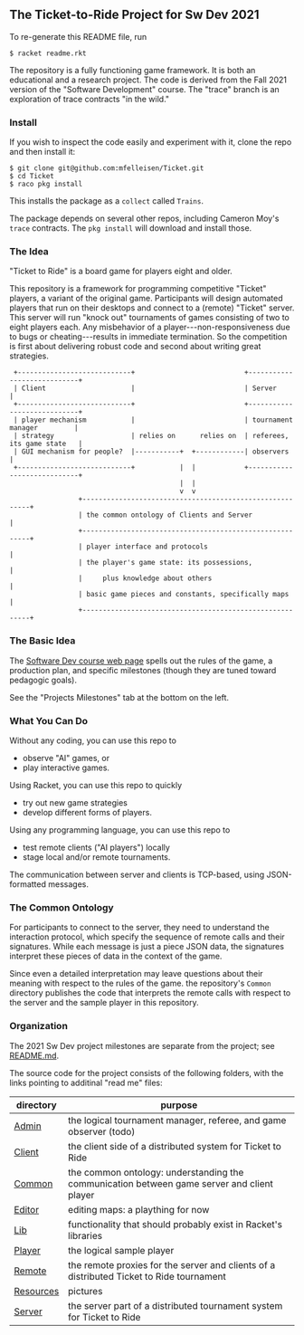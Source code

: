 ## The Ticket-to-Ride Project for Sw Dev 2021 

To re-generate this README file, run

```
$ racket readme.rkt 
```

The repository is a fully functioning game framework.  It is both an
educational and a research project. The code is derived from the Fall
2021 version of the "Software Development" course.  The "trace" branch
is an exploration of trace contracts "in the wild."

### Install

If you wish to inspect the code easily and experiment with it, clone the repo and then install it: 

```
$ git clone git@github.com:mfelleisen/Ticket.git
$ cd Ticket 
$ raco pkg install 
```

This installs the package as a `collect` called `Trains`.

The package depends on several other repos, including Cameron Moy's
`trace` contracts. The `pkg install` will download and install those.

### The Idea 

"Ticket to Ride" is a board game for players eight and older. 

This repository is a framework for programming competitive "Ticket" players, a variant
of the original game.  Participants will design automated players that run on their
desktops and connect to a (remote) "Ticket" server. This server will run "knock out"
tournaments of games consisting of two to eight players each. Any misbehavior of a
player---non-responsiveness due to bugs or cheating---results in immediate
termination. So the competition is first about delivering robust code and second about
writing great strategies. 

```
 +----------------------------+                           +----------------------------+
 | Client                     |                           | Server                     |
 +----------------------------+                           +----------------------------+
 | player mechanism           |                           | tournament manager         |
 | strategy                   | relies on      relies on  | referees, its game state   |
 | GUI mechanism for people?  |-----------+  +------------| observers                  |
 +----------------------------+           |  |            +----------------------------+
                                          |  |
                                          v  v
                 +---------------------------------------------------------+
                 | the common ontology of Clients and Server               |
                 +---------------------------------------------------------+
                 | player interface and protocols                          |
                 | the player's game state: its possessions,               |
                 |     plus knowledge about others                         |
                 | basic game pieces and constants, specifically maps      |
                 +---------------------------------------------------------+
```

### The Basic Idea

The [Software Dev course web page](https://felleisen.org/matthias/4500-f21/) spells
out the rules of the game, a production plan, and specific milestones (though they are
tuned toward pedagogic goals).

See the "Projects Milestones" tab at the bottom on the left. 

### What You Can Do

Without any coding, you can use this repo to

- observe "AI" games, or
- play interactive games.

Using Racket, you can use this repo to quickly 

- try out new game strategies
- develop different forms of players.

Using any programming language, you can use this repo to

- test remote clients ("AI players") locally 
- stage local and/or remote tournaments. 

The communication between server and clients is TCP-based, using JSON-formatted messages.

### The Common Ontology

For participants to connect to the server, they need to understand the interaction protocol, which
specify the sequence of remote calls and their signatures.  While each message is just a piece JSON
data, the signatures interpret these pieces of data in the context of the game.

Since even a detailed interpretation may leave questions about their meaning with respect to the
rules of the game. the repository's `Common` directory publishes the code that interprets the remote
calls with respect to the server and the sample player in this repository.

### Organization

The 2021 Sw Dev project milestones are separate from the project; see [README.md](Milestones/README.md).


The source code for the project consists of the following folders, with the links pointing to additinal "read me" files: 

| directory | purpose |
|--------------------- | ------- |
| [Admin](Admin/README.md) | the logical tournament manager, referee, and game observer (todo) | 
| [Client](Client/README.md) | the client side of a distributed system for Ticket to Ride | 
| [Common](Common/README.md) | the common ontology: understanding the communication between game server and client player | 
| [Editor](Editor/README.md) | editing maps: a plaything for now | 
| [Lib](Lib/README.md) | functionality that should probably exist in Racket's libraries | 
| [Player](Player/README.md) | the logical sample player | 
| [Remote](Remote/README.md) | the remote proxies for the server and clients of a distributed Ticket to Ride tournament | 
| [Resources](Resources/README.md) | pictures | 
| [Server](Server/README.md) | the server part of a distributed tournament system for Ticket to Ride | 
